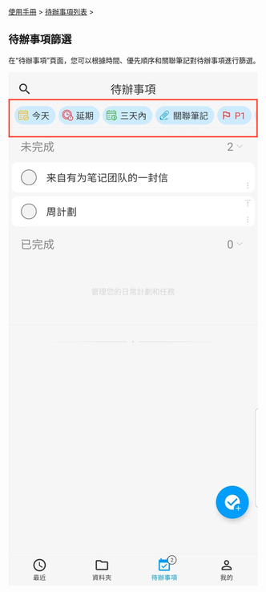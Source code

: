 [使用手冊](/dragonnest/drawnote/manual/zh-tw) > [待辦事項列表](/dragonnest/drawnote/manual/zh/to_do) >

待辦事項篩選
---
在“待辦事項”頁面，您可以根據時間、優先順序和關聯筆記對待辦事項進行篩選。


![](imgs/to_do_filter1.png)